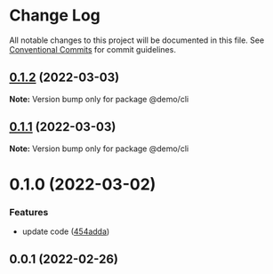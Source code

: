 # Change Log

All notable changes to this project will be documented in this file.
See [Conventional Commits](https://conventionalcommits.org) for commit guidelines.

## [0.1.2](https://codeup.aliyun.com/610753df22d5077081df57ee/temp/lerna-repo/compare/@demo/cli@0.1.1...@demo/cli@0.1.2) (2022-03-03)

**Note:** Version bump only for package @demo/cli





## [0.1.1](https://codeup.aliyun.com/610753df22d5077081df57ee/temp/lerna-repo/compare/@demo/cli@0.1.0...@demo/cli@0.1.1) (2022-03-03)

**Note:** Version bump only for package @demo/cli





# 0.1.0 (2022-03-02)


### Features

* update code ([454adda](https://codeup.aliyun.com/610753df22d5077081df57ee/temp/lerna-repo/commits/454addaee603104c1161f99588220dcccf90b1a3))



## 0.0.1 (2022-02-26)
